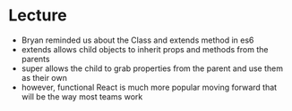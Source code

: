 # Lecture

- Bryan reminded us about the Class and extends method in es6
- extends allows child objects to inherit props and methods from the parents
- super allows the child to grab properties from the parent and use them as their own
- however, functional React is much more popular moving forward that will be the way most teams work
